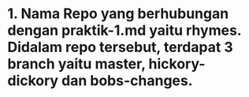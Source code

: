 # 1. Nama Repo yang berhubungan dengan praktik-1.md yaitu **rhymes**. Didalam repo tersebut, terdapat 3 **branch** yaitu master, hickory-dickory dan bobs-changes.